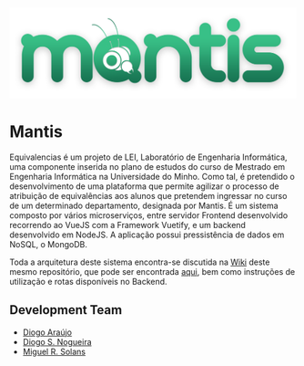 <p align="center">
   <img width="510" height="159" src="assets/images/logotipo/Logo.png">
</p>



# Mantis

Equivalencias é um projeto de LEI, Laboratório de Engenharia Informática, uma componente inserida no plano de estudos do curso de Mestrado em Engenharia Informática na Universidade do Minho.
Como tal, é pretendido o desenvolvimento de uma plataforma que permite agilizar o processo de atribuição de equivalências aos alunos que pretendem ingressar no curso de um determinado departamento, designada por Mantis. 
É um sistema composto por vários microserviços, entre servidor Frontend desenvolvido recorrendo ao VueJS com a Framework Vuetify, e um backend desenvolvido em NodeJS. A aplicação possui pressistência de dados em NoSQL, o MongoDB.

Toda a arquitetura deste sistema encontra-se discutida na [Wiki](https://github.com/miguelsolans/equivalencias/wiki) deste mesmo repositório, que pode ser encontrada [aqui](https://github.com/miguelsolans/equivalencias/wiki), bem como instruções de utilização e rotas disponíveis no Backend.

## Development Team

* [Diogo Araújo](https://github.com/dichico)
* [Diogo S. Nogueira](https://github.com/diogoesnog)
* [Miguel R. Solans](https://github.com/miguelsolans)

